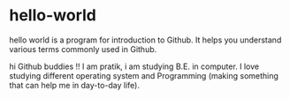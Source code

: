 # hello-world
hello world is a program for introduction to Github. It helps you understand various terms commonly used in Github.

hi Github buddies !!
I am pratik, i am studying B.E. in computer. 
I love studying different operating system and Programming (making something that can help me in day-to-day life).


